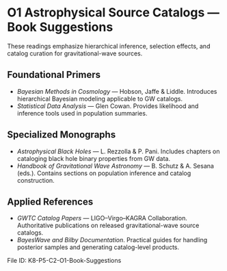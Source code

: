 # O1 Astrophysical Source Catalogs — Book Suggestions

These readings emphasize hierarchical inference, selection effects, and catalog curation for gravitational-wave sources.

## Foundational Primers
- *Bayesian Methods in Cosmology* — Hobson, Jaffe & Liddle. Introduces hierarchical Bayesian modeling applicable to GW catalogs.
- *Statistical Data Analysis* — Glen Cowan. Provides likelihood and inference tools used in population summaries.

## Specialized Monographs
- *Astrophysical Black Holes* — L. Rezzolla & P. Pani. Includes chapters on cataloging black hole binary properties from GW data.
- *Handbook of Gravitational Wave Astronomy* — B. Schutz & A. Sesana (eds.). Contains sections on population inference and catalog construction.

## Applied References
- *GWTC Catalog Papers* — LIGO–Virgo–KAGRA Collaboration. Authoritative publications on released gravitational-wave source catalogs.
- *BayesWave and Bilby Documentation*. Practical guides for handling posterior samples and generating catalog-level products.

File ID: K8-P5-C2-O1-Book-Suggestions
